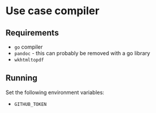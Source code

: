 # Use case compiler

## Requirements

* `go` compiler
* `pandoc` - this can probably be removed with a go library
* `wkhtmltopdf`

## Running

Set the following environment variables:

* `GITHUB_TOKEN`

